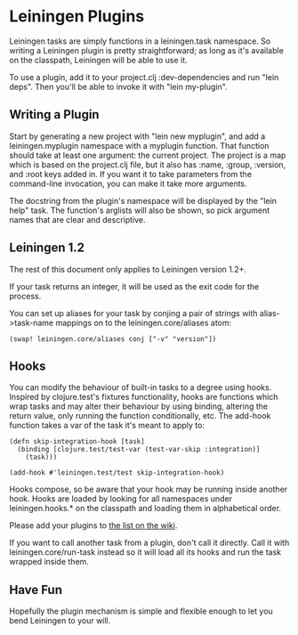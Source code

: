 # Leiningen Plugins

Leiningen tasks are simply functions in a leiningen.task namespace. So
writing a Leiningen plugin is pretty straightforward; as long as it's
available on the classpath, Leiningen will be able to use it.

To use a plugin, add it to your project.clj :dev-dependencies and run
"lein deps". Then you'll be able to invoke it with "lein my-plugin".

## Writing a Plugin

Start by generating a new project with "lein new myplugin", and add a
leiningen.myplugin namespace with a myplugin function. That function
should take at least one argument: the current project. The project is
a map which is based on the project.clj file, but it also has :name,
:group, :version, and :root keys added in. If you want it to take
parameters from the command-line invocation, you can make it take more
arguments.

The docstring from the plugin's namespace will be displayed by the
"lein help" task. The function's arglists will also be shown, so pick
argument names that are clear and descriptive.

## Leiningen 1.2

The rest of this document only applies to Leiningen version 1.2+.

If your task returns an integer, it will be used as the exit code for
the process.

You can set up aliases for your task by conjing a pair of strings with
alias->task-name mappings on to the leiningen.core/aliases atom:

    (swap! leiningen.core/aliases conj ["-v" "version"])

## Hooks

You can modify the behaviour of built-in tasks to a degree using
hooks. Inspired by clojure.test's fixtures functionality, hooks are
functions which wrap tasks and may alter their behaviour by using
binding, altering the return value, only running the function
conditionally, etc. The add-hook function takes a var of the task it's
meant to apply to:

    (defn skip-integration-hook [task]
      (binding [clojure.test/test-var (test-var-skip :integration)]
        (task)))

    (add-hook #'leiningen.test/test skip-integration-hook)

Hooks compose, so be aware that your hook may be running inside
another hook. Hooks are loaded by looking for all namespaces under
leiningen.hooks.* on the classpath and loading them in alphabetical
order.

Please add your plugins to [the list on the
wiki](http://wiki.github.com/technomancy/leiningen/plugins).

If you want to call another task from a plugin, don't call it
directly. Call it with leiningen.core/run-task instead so it will load
all its hooks and run the task wrapped inside them.

## Have Fun

Hopefully the plugin mechanism is simple and flexible enough to let
you bend Leiningen to your will.
